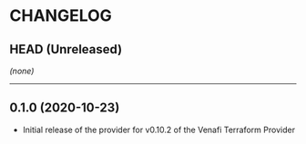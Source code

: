 CHANGELOG
=========

## HEAD (Unreleased)
_(none)_

---

## 0.1.0 (2020-10-23)
* Initial release of the provider for v0.10.2 of the Venafi Terraform Provider
